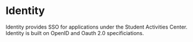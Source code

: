 # Identity
Identity provides SSO for applications under the Student Activities Center. Identity is built on OpenID and Oauth 2.0 specificiations.